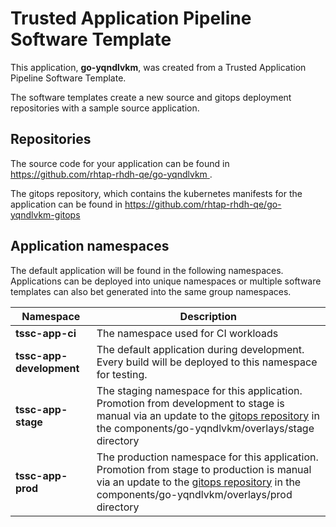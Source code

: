 # Trusted Application Pipeline Software Template

This application, **go-yqndlvkm**, was created from a Trusted Application Pipeline Software Template.

The software templates create a new source and gitops deployment repositories with a sample source application. 

## Repositories

The source code for your application can be found in [https://github.com/rhtap-rhdh-qe/go-yqndlvkm ](https://github.com/rhtap-rhdh-qe/go-yqndlvkm ).
 
The gitops repository, which contains the kubernetes manifests for the application can be found in 
[https://github.com/rhtap-rhdh-qe/go-yqndlvkm-gitops ](https://github.com/rhtap-rhdh-qe/go-yqndlvkm-gitops ) 

## Application namespaces 

The default application will be found in the following namespaces. Applications can be deployed into unique namespaces or multiple software templates can also bet generated into the same group namespaces.  

|  Namespace   |  Description   |  
| -------- | -------- |
| **tssc-app-ci** | The namespace used for CI workloads |
| **tssc-app-development** | The default application during development. Every build will be deployed to this namespace for testing. |
| **tssc-app-stage** | The staging namespace for this application. Promotion from development to stage is manual via an update to the [gitops repository](https://github.com/rhtap-rhdh-qe/go-yqndlvkm-gitops ) in the components/go-yqndlvkm/overlays/stage directory |
| **tssc-app-prod** | The production namespace for this application. Promotion from stage to production is manual via an update to the [gitops repository](https://github.com/rhtap-rhdh-qe/go-yqndlvkm-gitops ) in the components/go-yqndlvkm/overlays/prod directory |